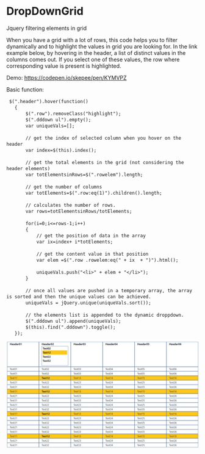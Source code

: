 # DropDownGrid
Jquery filtering elements in grid

When you have a grid with a lot of rows, this code helps you to filter dynamically and to highlight the values in grid you are looking for. In the link example below, by hovering in the header, a list of distinct values in the columns comes out. If you select one of these values, the row where corresponding value is present is highlighted.

Demo: https://codepen.io/skepee/pen/KYMVPZ


Basic function:
```
 $(".header").hover(function()
   {
       $(".row").removeClass("highlight");
       $(".dddown ul").empty();
       var uniqueVals=[];
       
       // get the index of selected column when you hover on the header
       var index=$(this).index();
       
       // get the total elements in the grid (not considering the header elements)
       var totElementsinRows=$(".rowelem").length;
       
       // get the number of columns
       var totElements=$(".row:eq(1)").children().length;
       
       // calculates the number of rows.
       var rows=totElementsinRows/totElements;

       for(i=0;i<=rows-1;i++)
       {
           // get the position of data in the array
           var ix=index+ i*totElements;
           
           // get the content value in that position
           var elem =$(".row .rowelem:eq(" + ix  + ")").html();
                      
           uniqueVals.push("<li>" + elem + "</li>");
       }
       
       // once all values are pushed in a temporary array, the array is sorted and then the unique values can be achieved.
       uniqueVals = jQuery.unique(uniqueVals.sort());            
       
       // the elements list is appended to the dynamic droppdown.
       $(".dddown ul").append(uniqueVals);
       $(this).find(".dddown").toggle();
   });
```



![design](https://github.com/skepee/DropDownGrid/blob/master/DropDownValues.jpg)
